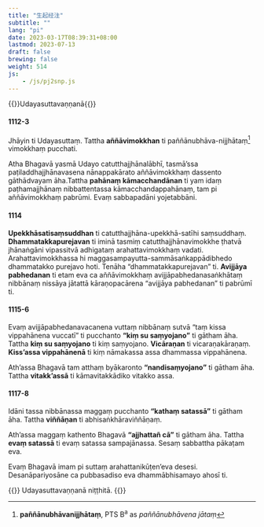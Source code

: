 ```yaml
---
title: "生起经注"
subtitle: ""
lang: "pi"
date: 2023-03-17T08:39:31+08:00
lastmod: 2023-07-13
draft: false
brewing: false
weight: 514
js:
    - /js/pj2snp.js
---
```


{{<subtitle>}}Udayasuttavaṇṇanā{{</subtitle>}}

#### 1112-3

Jhāyin ti Udayasuttaṃ. Tattha **aññāvimokkhan** ti paññānubhāva-nijjhātaṃ[^1] vimokkhaṃ pucchati.

[^1]: **paññānubhāvanijjhātaṃ**, PTS B<sup>a</sup> as *paññānubhāvena jātaṃ*

Atha Bhagavā yasmā Udayo catutthajjhānalābhī, tasmā’ssa paṭiladdhajjhānavasena nānappakārato aññāvimokkhaṃ dassento gāthādvayam āha.Tattha **pahānaṃ kāmacchandānan** ti yam idaṃ paṭhamajjhānaṃ nibbattentassa kāmacchandappahānaṃ, tam pi aññāvimokkhaṃ pabrūmi. Evaṃ sabbapadāni yojetabbāni.

#### 1114

**Upekkhāsatisaṃsuddhan** ti catutthajjhāna-upekkhā-satīhi saṃsuddhaṃ. **Dhammatakkapurejavan** ti iminā tasmiṃ catutthajjhānavimokkhe ṭhatvā jhānaṅgāni vipassitvā adhigataṃ arahattavimokkhaṃ vadati. Arahattavimokkhassa hi maggasampayutta-sammāsaṅkappādibhedo dhammatakko purejavo hoti. Tenāha “dhammatakkapurejavan” ti. **Avijjāya pabhedanan** ti etam eva ca aññāvimokkhaṃ avijjāpabhedanasaṅkhātaṃ nibbānaṃ nissāya jātattā kāraṇopacārena “avijjāya pabhedanan” ti pabrūmī ti.

#### 1115-6

Evaṃ avijjāpabhedanavacanena vuttaṃ nibbānaṃ sutvā “taṃ kissa vippahānena vuccatī” ti pucchanto **“kiṃ su saṃyojano”** ti gātham āha. Tattha **kiṃ su saṃyojano** ti kiṃ saṃyojano. **Vicāraṇan** ti vicaraṇakāraṇaṃ. **Kiss’assa vippahānenā** ti kiṃ nāmakassa assa dhammassa vippahānena.

Ath’assa Bhagavā tam atthaṃ byākaronto **“nandisaṃyojano”** ti gātham āha. Tattha **vitakk’assā** ti kāmavitakkādiko vitakko assa.

#### 1117-8

Idāni tassa nibbānassa maggaṃ pucchanto **“kathaṃ satassā”** ti gātham āha. Tattha **viññāṇan** ti abhisaṅkhāraviññāṇaṃ.

Ath’assa maggaṃ kathento Bhagavā **“ajjhattañ cā”** ti gātham āha. Tattha **evaṃ satassā** ti evaṃ satassa sampajānassa. Sesaṃ sabbattha pākaṭam eva.

Evaṃ Bhagavā imam pi suttaṃ arahattanikūṭen’eva desesi. Desanāpariyosāne ca pubbasadiso eva dhammābhisamayo ahosī ti.

{{<eof>}}
    Udayasuttavaṇṇanā niṭṭhitā.
{{</eof>}}